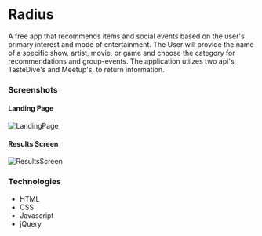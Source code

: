 # Radius
A free app that recommends items and social events based on the user's primary interest and mode of entertainment. The User will provide the name of a specific show, artist, movie, or game and choose the category for recommendations and group-events. The application utilzes two api's, TasteDive's and Meetup's, to return information.

### Screenshots

#### Landing Page 
![LandingPage](https://github.com/flipflop01/Radius/blob/master/landingpage.png?raw=true "Optional Title")

#### Results Screen
![ResultsScreen](https://github.com/flipflop01/Radius/blob/master/resultsscreen.png?raw=true "Optional Title")

### Technologies 
- HTML
- CSS 
- Javascript 
- jQuery
